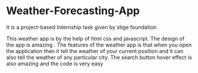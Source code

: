 # Weather-Forecasting-App
It is a project-based Internship task given by stige foundation

This weather app is by the help of html css and javascript. The design of the app is amazing . The features of the weather app is that when you open the application then it tell the weather of your current position and it can also tell the weather of any particular city. The search button hover effect is also amazing and the code is very easy
